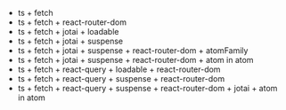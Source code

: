 - ts + fetch
- ts + fetch + react-router-dom
- ts + fetch + jotai + loadable
- ts + fetch + jotai + suspense
- ts + fetch + jotai + suspense + react-router-dom + atomFamily
- ts + fetch + jotai + suspense + react-router-dom + atom in atom
- ts + fetch + react-query + loadable + react-router-dom
- ts + fetch + react-query + suspense + react-router-dom
- ts + fetch + react-query + suspense + react-router-dom + jotai + atom in atom
